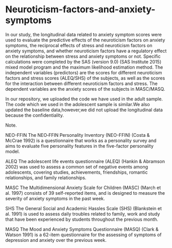 # Neuroticism-factors-and-anxiety-symptoms
In our study, the longitudinal data related to anxiety symptom scores were used to evaluate the predictive effects of the neuroticism factors on anxiety symptoms, the reciprocal effects of stress and neuroticism factors on anxiety symptoms, and whether neuroticism factors have a regulatory effect on the relationship between stress and anxiety symptoms or not. Specific calculations were completed by the SAS (version 9.0) (SAS Institute 2015) mixed model program and the maximum likelihood estimation method. The independent variables (predictors) are the scores for different neuroticism factors and stress scores (ALEQ/SHS) of the subjects, as well as the scores for the interaction between different neuroticism factors and stress. The dependent variables are the anxiety scores of the subjects in MASC/MASQ.

In our repository, we uploaded the code we have used in the adult sample. The code which we used in the adolescent sample is similar.We also updated the baseline data,however,we did not upload the longitudinal data because the confidentiality.

Note.

NEO-FFIN
The NEO‐FFIN Personality Inventory (NEO-FFIN) (Costa & McCrae 1992) is a questionnaire that works as a personality survey and aims to evaluate five personality features in the five-factor personality model.

ALEQ
The adolescent life events questionnaire (ALEQ) (Hankin & Abramson 2002) was used to assess a common set of negative events among adolescents, covering studies, achievements, friendships, romantic relationships, and family relationships. 

MASC
The Multidimensional Anxiety Scale for Children (MASC) (March et al. 1997) consists of 39 self-reported items, and is designed to measure the severity of anxiety symptoms in the past week. 

SHS
The General Social and Academic Hassles Scale (SHS) (Blankstein et al. 1991) is used to assess daily troubles related to family, work and study that have been experienced by students throughout the previous month. 

MASQ
The Mood and Anxiety Symptoms Questionnaire (MASQ) (Clark & Watson 1991) is a 62-item questionnaire for the assessing of symptoms of depression and anxiety over the previous week. 

